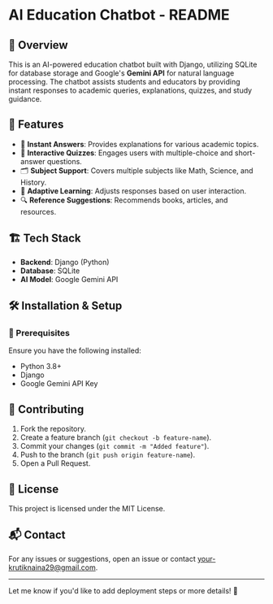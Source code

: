 # AI Education Chatbot - README  

## 📌 Overview  
This is an AI-powered education chatbot built with Django, utilizing SQLite for database storage and Google's **Gemini API** for natural language processing. The chatbot assists students and educators by providing instant responses to academic queries, explanations, quizzes, and study guidance.  

## 🚀 Features  
- 📖 **Instant Answers**: Provides explanations for various academic topics.  
- 🎯 **Interactive Quizzes**: Engages users with multiple-choice and short-answer questions.  
- 🗂 **Subject Support**: Covers multiple subjects like Math, Science, and History.  
- 🔄 **Adaptive Learning**: Adjusts responses based on user interaction.  
- 🔍 **Reference Suggestions**: Recommends books, articles, and resources.  

## 🏗️ Tech Stack  
- **Backend**: Django (Python)  
- **Database**: SQLite  
- **AI Model**: Google Gemini API  

## 🛠️ Installation & Setup  

### 🔹 Prerequisites  
Ensure you have the following installed:  
- Python 3.8+  
- Django  
- Google Gemini API Key  


## 👥 Contributing  
1. Fork the repository.  
2. Create a feature branch (`git checkout -b feature-name`).  
3. Commit your changes (`git commit -m "Added feature"`).  
4. Push to the branch (`git push origin feature-name`).  
5. Open a Pull Request.  

## 📝 License  
This project is licensed under the MIT License.  

## 📬 Contact  
For any issues or suggestions, open an issue or contact [your-krutiknaina29@gmail.com](mailto:krutiknaina29@gmail.com).  

---

Let me know if you'd like to add deployment steps or more details! 🚀
